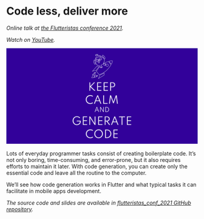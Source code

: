 # Code less, deliver more

*Online talk at [the Flutteristas conference 2021](https://www.youtube.com/playlist?list=PL4dBIh1xps-EU8-3BfrOMAAy2R8VzxEGY).*

*Watch on [YouTube](https://www.youtube.com/watch?v=GGwTfsPDiO0&t=511s).*

![](images/cover_image.png)

Lots of everyday programmer tasks consist of creating boilerplate code. It’s not only boring, time-consuming, and error-prone, but it also requires efforts to maintain it later. With code generation, you can create only the essential code and leave all the routine to the computer.

We’ll see how code generation works in Flutter and what typical tasks it can facilitate in mobile apps development.

*The source code and slides are available in [flutteristas_conf_2021 GitHub repository](https://github.com/foxanna/flutteristas_conf_2021).*